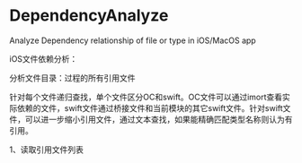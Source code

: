 # DependencyAnalyze
Analyze Dependency relationship of file or type in iOS/MacOS app

iOS文件依赖分析：

分析文件目录：过程的所有引用文件

针对每个文件递归查找，单个文件区分OC和swift。OC文件可以通过imort查看实际依赖的文件，swift文件通过桥接文件和当前模块的其它swift文件。针对swift文件，可以进一步缩小引用文件，通过文本查找，如果能精确匹配类型名称则认为有引用。


1、读取引用文件列表

